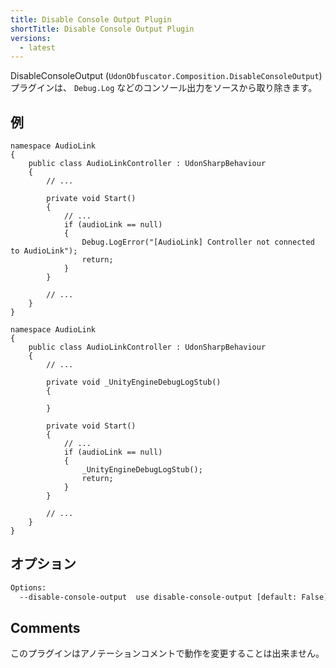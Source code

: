 ```yaml
---
title: Disable Console Output Plugin
shortTitle: Disable Console Output Plugin
versions:
  - latest
---
```


DisableConsoleOutput (`UdonObfuscator.Composition.DisableConsoleOutput`) プラグインは、 `Debug.Log` などのコンソール出力をソースから取り除きます。

## 例

```csharp:input
namespace AudioLink
{
    public class AudioLinkController : UdonSharpBehaviour
    {
        // ...

        private void Start()
        {
            // ...
            if (audioLink == null)
            {
                Debug.LogError("[AudioLink] Controller not connected to AudioLink");
                return;
            }
        }

        // ...
    }
}
```

```csharp:output
namespace AudioLink
{
    public class AudioLinkController : UdonSharpBehaviour
    {
        // ...

        private void _UnityEngineDebugLogStub()
        {

        }

        private void Start()
        {
            // ...
            if (audioLink == null)
            {
                _UnityEngineDebugLogStub();
                return;
            }
        }

        // ...
    }
}
```

## オプション

```bash
Options:
  --disable-console-output  use disable-console-output [default: False]
```

## Comments

このプラグインはアノテーションコメントで動作を変更することは出来ません。
